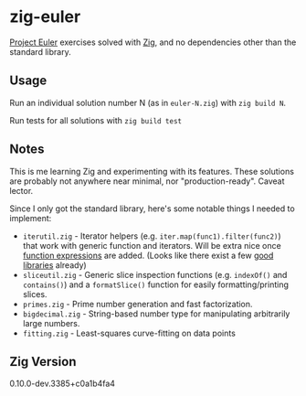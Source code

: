 # zig-euler

[Project Euler](https://projecteuler.net/) exercises solved with [Zig](https://ziglang.org/), and no dependencies other than the standard library.

## Usage

Run an individual solution number N (as in `euler-N.zig`) with `zig build N`.

Run tests for all solutions with `zig build test`

## Notes

This is me learning Zig and experimenting with its features. These solutions are probably
not anywhere near minimal, nor "production-ready". Caveat lector.

Since I only got the standard library, here's some notable things I needed to implement:

* `iterutil.zig` - Iterator helpers (e.g. `iter.map(func1).filter(func2)`) that work with
  generic function and iterators. Will be extra nice once
  [function expressions](https://github.com/ziglang/zig/issues/1717) are added.
  (Looks like there exist a few
  [good libraries](https://github.com/ziglang/zig/issues/6185#issuecomment-683261019) already)
* `sliceutil.zig` - Generic slice inspection functions (e.g. `indexOf()` and `contains()`)
  and a `formatSlice()` function for easily formatting/printing slices.
* `primes.zig` - Prime number generation and fast factorization.
* `bigdecimal.zig` - String-based number type for manipulating arbitrarily large numbers.
* `fitting.zig` - Least-squares curve-fitting on data points

## Zig Version

0.10.0-dev.3385+c0a1b4fa4
